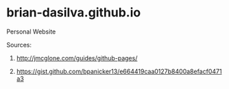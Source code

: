 # brian-dasilva.github.io
Personal Website

Sources:
 
1. http://jmcglone.com/guides/github-pages/

2. https://gist.github.com/bpanicker13/e664419caa0127b8400a8efacf0471a3
